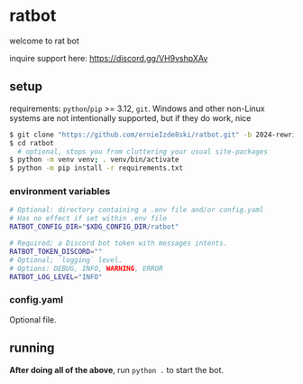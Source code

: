 # ratbot

welcome to rat bot

inquire support here: <https://discord.gg/VH9vshpXAv>

## setup

requirements: `python`/`pip` >= 3.12, `git`. Windows and other non-Linux systems
are not intentionally supported, but if they do work, nice

```sh
$ git clone "https://github.com/ernieIzde8ski/ratbot.git" -b 2024-rewrite
$ cd ratbot
  # optional, stops you from cluttering your usual site-packages
$ python -m venv venv; . venv/bin/activate
$ python -m pip install -r requirements.txt
```

### environment variables

```sh
# Optional: directory containing a .env file and/or config.yaml
# Has no effect if set within .env file
RATBOT_CONFIG_DIR="$XDG_CONFIG_DIR/ratbot"

# Required; a Discord bot token with messages intents.
RATBOT_TOKEN_DISCORD=""
# Optional; `logging` level.
# Options: DEBUG, INFO, WARNING, ERROR
RATBOT_LOG_LEVEL="INFO"
```

### config.yaml

Optional file.

## running

**After doing all of the above**, run `python .` to start the bot.

